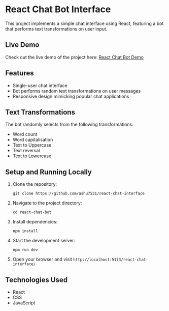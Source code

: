 # React Chat Bot Interface

This project implements a simple chat interface using React, featuring a bot that performs text transformations on user input.

## Live Demo

Check out the live demo of the project here: [React Chat Bot Demo](https://ashu7531.github.io/react-chat-interface/)

## Features

- Single-user chat interface
- Bot performs random text transformations on user messages
- Responsive design mimicking popular chat applications

## Text Transformations

The bot randomly selects from the following transformations:
- Word count
- Word capitalisation
- Text to Uppercase 
- Text reversal
- Text to Lowercase

## Setup and Running Locally

1. Clone the repository:
   ```
   git clone https://github.com/ashu7531/react-chat-interface
   ```
2. Navigate to the project directory:
   ```
   cd react-chat-bot
   ```
3. Install dependencies:
   ```
   npm install
   ```
4. Start the development server:
   ```
   npm run dev
   ```
5. Open your browser and visit `http://localhost:5173/react-chat-interface/`

## Technologies Used

- React
- CSS
- JavaScript